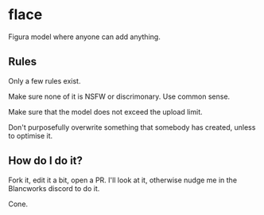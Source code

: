 # flace
Figura model where anyone can add anything.

## Rules

Only a few rules exist.

Make sure none of it is NSFW or discrimonary. Use common sense.

Make sure that the model does not exceed the upload limit.

Don't purposefully overwrite something that somebody has created, unless to optimise it.

## How do I do it?

Fork it, edit it a bit, open a PR. I'll look at it, otherwise nudge me in the Blancworks discord to do it.

Cone.
